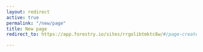 ```yaml
---
layout: redirect
active: true
permalink: "/new/page"
title: New page
redirect_to: https://app.forestry.io/sites/rrgolibtmktc8w/#/page-create?section=pagina-s&pageType=page

---
```

